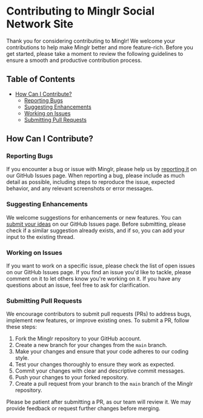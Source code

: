 # Contributing to Minglr Social Network Site

Thank you for considering contributing to Minglr! We welcome your contributions to help make Minglr better and more feature-rich. Before you get started, please take a moment to review the following guidelines to ensure a smooth and productive contribution process.

## Table of Contents

- [How Can I Contribute?](#how-can-i-contribute)
  - [Reporting Bugs](#reporting-bugs)
  - [Suggesting Enhancements](#suggesting-enhancements)
  - [Working on Issues](#working-on-issues)
  - [Submitting Pull Requests](#submitting-pull-requests)


## How Can I Contribute?

### Reporting Bugs

If you encounter a bug or issue with Minglr, please help us by [reporting it](mailto:mayureshchoudhary22@gmail.com) on our GitHub Issues page. When reporting a bug, please include as much detail as possible, including steps to reproduce the issue, expected behavior, and any relevant screenshots or error messages.

### Suggesting Enhancements

We welcome suggestions for enhancements or new features. You can [submit your ideas](mailto:mayureshchoudhary22@gmail.com) on our GitHub Issues page. Before submitting, please check if a similar suggestion already exists, and if so, you can add your input to the existing thread.

### Working on Issues

If you want to work on a specific issue, please check the list of open issues on our GitHub Issues page. If you find an issue you'd like to tackle, please comment on it to let others know you're working on it. If you have any questions about an issue, feel free to ask for clarification.

### Submitting Pull Requests

We encourage contributors to submit pull requests (PRs) to address bugs, implement new features, or improve existing ones. To submit a PR, follow these steps:

1. Fork the Minglr repository to your GitHub account.
2. Create a new branch for your changes from the `main` branch.
3. Make your changes and ensure that your code adheres to our coding style.
4. Test your changes thoroughly to ensure they work as expected.
5. Commit your changes with clear and descriptive commit messages.
6. Push your changes to your forked repository.
7. Create a pull request from your branch to the `main` branch of the Minglr repository.

Please be patient after submitting a PR, as our team will review it. We may provide feedback or request further changes before merging.
